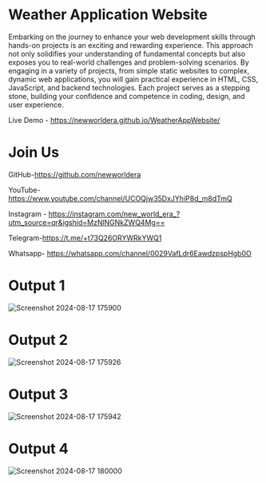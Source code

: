 # Weather Application Website
Embarking on the journey to enhance your web development skills through hands-on projects is an exciting and rewarding experience. This approach not only solidifies your understanding of fundamental concepts but also exposes you to real-world challenges and problem-solving scenarios. By engaging in a variety of projects, from simple static websites to complex, dynamic web applications, you will gain practical experience in HTML, CSS, JavaScript, and backend technologies. Each project serves as a stepping stone, building your confidence and competence in coding, design, and user experience.

Live Demo - https://newworldera.github.io/WeatherAppWebsite/

# Join Us
GitHub-https://github.com/newworldera

YouTube-https://www.youtube.com/channel/UCOQjw35DxJYhiP8d_m8dTmQ

Instagram - https://instagram.com/new_world_era_?utm_source=qr&igshid=MzNlNGNkZWQ4Mg==

Telegram-https://t.me/+t73Q26ORYWRkYWQ1

Whatsapp- https://whatsapp.com/channel/0029VafLdr6EawdzpspHgb0O

# Output 1
![Screenshot 2024-08-17 175900](https://github.com/user-attachments/assets/14bb22fd-4909-424f-bea0-55a4d8b981f2)



# Output 2
![Screenshot 2024-08-17 175926](https://github.com/user-attachments/assets/9c55c414-682e-44b2-a53d-ae6576dbed8e)

# Output 3
![Screenshot 2024-08-17 175942](https://github.com/user-attachments/assets/2f5bb6eb-63ba-441a-8275-3e314b62d2c9)

# Output 4
![Screenshot 2024-08-17 180000](https://github.com/user-attachments/assets/b1230119-616a-4053-baea-7229d02e736f)


